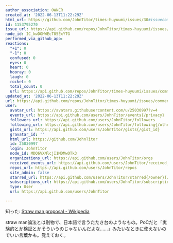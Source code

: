 ```yaml
---
author_association: OWNER
created_at: '2022-06-13T11:22:29Z'
html_url: https://github.com/JohnTitor/times-huyuumi/issues/30#issuecomment-1153795270
id: 1153795270
issue_url: https://api.github.com/repos/JohnTitor/times-huyuumi/issues/30
node_id: IC_kwDOHWEcT85ExYTG
performed_via_github_app: 
reactions:
  "+1": 0
  "-1": 0
  confused: 0
  eyes: 0
  heart: 0
  hooray: 0
  laugh: 0
  rocket: 0
  total_count: 0
  url: https://api.github.com/repos/JohnTitor/times-huyuumi/issues/comments/1153795270/reactions
updated_at: '2022-06-13T11:22:29Z'
url: https://api.github.com/repos/JohnTitor/times-huyuumi/issues/comments/1153795270
user:
  avatar_url: https://avatars.githubusercontent.com/u/25030997?v=4
  events_url: https://api.github.com/users/JohnTitor/events{/privacy}
  followers_url: https://api.github.com/users/JohnTitor/followers
  following_url: https://api.github.com/users/JohnTitor/following{/other_user}
  gists_url: https://api.github.com/users/JohnTitor/gists{/gist_id}
  gravatar_id: ''
  html_url: https://github.com/JohnTitor
  id: 25030997
  login: JohnTitor
  node_id: MDQ6VXNlcjI1MDMwOTk3
  organizations_url: https://api.github.com/users/JohnTitor/orgs
  received_events_url: https://api.github.com/users/JohnTitor/received_events
  repos_url: https://api.github.com/users/JohnTitor/repos
  site_admin: false
  starred_url: https://api.github.com/users/JohnTitor/starred{/owner}{/repo}
  subscriptions_url: https://api.github.com/users/JohnTitor/subscriptions
  type: User
  url: https://api.github.com/users/JohnTitor

---
```

知った: [Straw man proposal - Wikipedia](https://en.wikipedia.org/wiki/Straw_man_proposal)

straw man論法とは別物で、日本語で言うたたき台のようなもの。PoCだと「実験的とか検証とかそういうのじゃないんだよな……」みたいなときに使えないのでいい言葉かも。覚えておく。
